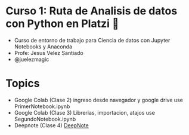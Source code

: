  # Curso 1: Ruta de Analisis de datos con Python en Platzi 💚
 * Curso de entorno de trabajo para Ciencia de datos con Jupyter Notebooks y Anaconda
 * Profe: Jesus Velez Santiado
 * @juelezmagic

# Topics
* Google Colab (Clase 2) ingreso desde navegador y google drive use PrimerNotebook.ipynb
* Google Colab (Clase 3) Librerias, importacion, atajos use SegundoNotebook.ipynb
* Deepnote (Clase 4) [DeepNote](https://deepnote.com/@jvelezmagic/Introduccion-a-Deepnote-fce58f64-c6fc-452a-be94-0bbfecfa1089)